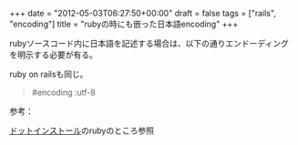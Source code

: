 +++
date = "2012-05-03T06:27:50+00:00"
draft = false
tags = ["rails", "encoding"]
title = "rubyの時にも嵌った日本語encoding"
+++
<p>rubyソースコード内に日本語を記述する場合は、以下の通りエンドーディングを明示する必要が有る。</p>&#13;
<p>ruby on railsも同じ。</p>&#13;
&#13;
<blockquote>&#13;
<p>#encoding :utf-8</p>&#13;
</blockquote>&#13;
&#13;
<p>参考：</p>&#13;
<p><a href="http://dotinstall.com/">ドットインストール</a>のrubyのところ参照</p> 